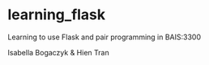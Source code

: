 # learning_flask
Learning to use Flask and pair programming in BAIS:3300

Isabella Bogaczyk & Hien Tran 
